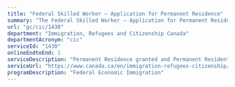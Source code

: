 ```yaml
---
title: "Federal Skilled Worker – Application for Permanent Residence"
summary: "The Federal Skilled Worker – Application for Permanent Residence service from Immigration, Refugees and Citizenship Canada is available end-to-end online, according to the GC Service Inventory."
url: "gc/cic/1430"
department: "Immigration, Refugees and Citizenship Canada"
departmentAcronym: "cic"
serviceId: "1430"
onlineEndtoEnd: 1
serviceDescription: "Permanent Residence granted and Permanent Resident card issued to skilled workers on the basis of their ability to become economically established in Canada and their intention to reside in a province other than Quebec."
serviceUrl: "https://www.canada.ca/en/immigration-refugees-citizenship/services/immigrate-canada/express-entry.html"
programDescription: "Federal Economic Immigration"
---
```

